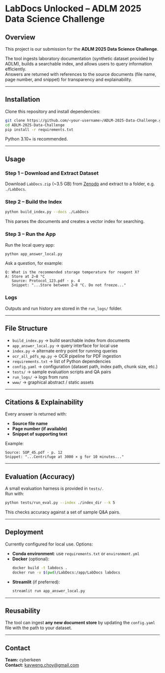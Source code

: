 # LabDocs Unlocked – ADLM 2025 Data Science Challenge

## Overview
This project is our submission for the **ADLM 2025 Data Science Challenge**.  

The tool ingests laboratory documentation (synthetic dataset provided by ADLM), builds a searchable index, and allows users to query information efficiently.  
Answers are returned with references to the source documents (file name, page number, and snippet) for transparency and explainability.

---

## Installation

Clone this repository and install dependencies:

```bash
git clone https://github.com/<your-username>/ADLM-2025-Data-Challenge.git
cd ADLM-2025-Data-Challenge
pip install -r requirements.txt
```

Python 3.10+ is recommended.

---

## Usage

### Step 1 – Download and Extract Dataset
Download `LabDocs.zip` (~3.5 GB) from [Zenodo](https://zenodo.org/records/16328490) and extract to a folder, e.g. `./LabDocs`.

### Step 2 – Build the Index
```bash
python build_index.py --docs ./LabDocs
```
This parses the documents and creates a vector index for searching.

### Step 3 – Run the App
Run the local query app:
```bash
python app_answer_local.py
```

Ask a question, for example:
```
Q: What is the recommended storage temperature for reagent X?
A: Store at 2–8 °C  
   Source: Protocol_123.pdf · p. 4  
   Snippet: "...Store between 2–8 °C. Do not freeze..."
```

### Logs
Outputs and run history are stored in the `run_logs/` folder.

---

## File Structure

- `build_index.py` → build searchable index from documents  
- `app_answer_local.py` → query interface for local use  
- `index.py` → alternate entry point for running queries  
- `ocr_all_pdfs_mp.py` → OCR pipeline for PDF ingestion  
- `requirements.txt` → list of Python dependencies  
- `config.yaml` → configuration (dataset path, index path, chunk size, etc.)  
- `tests/` → sample evaluation scripts and QA pairs  
- `run_logs/` → logs from runs  
- `www/` → graphical abstract / static assets  

---

## Citations & Explainability
Every answer is returned with:
- **Source file name**
- **Page number (if available)**
- **Snippet of supporting text**

Example:
```
Source: SOP_45.pdf · p. 12
Snippet: "...Centrifuge at 3000 × g for 10 minutes..."
```

---

## Evaluation (Accuracy)
A small evaluation harness is provided in `tests/`.  
Run with:
```bash
python tests/run_eval.py --index ./index_dir --k 5
```
This checks accuracy against a set of sample Q&A pairs.

---

## Deployment
Currently configured for local use. Options:
- **Conda environment**: use `requirements.txt` or `environment.yml`
- **Docker** (optional):
  ```bash
  docker build -t labdocs .
  docker run -v $(pwd)/LabDocs:/app/LabDocs labdocs
  ```
- **Streamlit** (if preferred):
  ```bash
  streamlit run app_answer_local.py
  ```

---

## Reusability
The tool can ingest **any new document store** by updating the `config.yaml` file with the path to your dataset.

---

## Contact
**Team:** cyberkeen  
**Contact:** kayweng.choy@gmail.com
